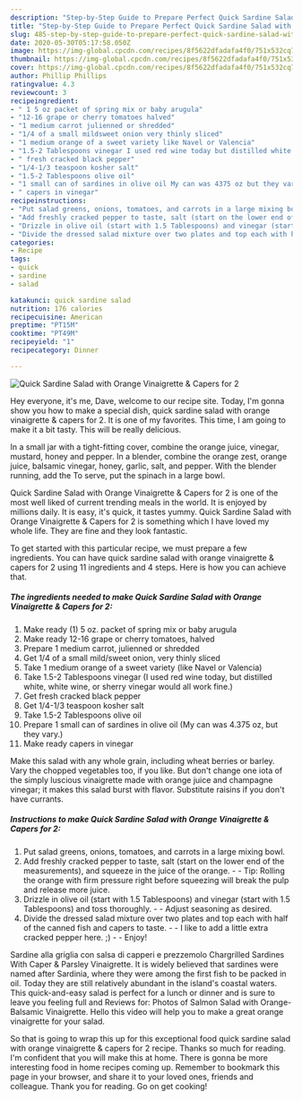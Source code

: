 ```yaml
---
description: "Step-by-Step Guide to Prepare Perfect Quick Sardine Salad with Orange Vinaigrette &amp;amp; Capers for 2"
title: "Step-by-Step Guide to Prepare Perfect Quick Sardine Salad with Orange Vinaigrette &amp;amp; Capers for 2"
slug: 485-step-by-step-guide-to-prepare-perfect-quick-sardine-salad-with-orange-vinaigrette-and-amp-capers-for-2
date: 2020-05-30T05:17:58.050Z
image: https://img-global.cpcdn.com/recipes/8f5622dfadafa4f0/751x532cq70/quick-sardine-salad-with-orange-vinaigrette-capers-for-2-recipe-main-photo.jpg
thumbnail: https://img-global.cpcdn.com/recipes/8f5622dfadafa4f0/751x532cq70/quick-sardine-salad-with-orange-vinaigrette-capers-for-2-recipe-main-photo.jpg
cover: https://img-global.cpcdn.com/recipes/8f5622dfadafa4f0/751x532cq70/quick-sardine-salad-with-orange-vinaigrette-capers-for-2-recipe-main-photo.jpg
author: Phillip Phillips
ratingvalue: 4.3
reviewcount: 3
recipeingredient:
- " 1 5 oz packet of spring mix or baby arugula"
- "12-16 grape or cherry tomatoes halved"
- "1 medium carrot julienned or shredded"
- "1/4 of a small mildsweet onion very thinly sliced"
- "1 medium orange of a sweet variety like Navel or Valencia"
- "1.5-2 Tablespoons vinegar I used red wine today but distilled white white wine or sherry vinegar would all work fine"
- " fresh cracked black pepper"
- "1/4-1/3 teaspoon kosher salt"
- "1.5-2 Tablespoons olive oil"
- "1 small can of sardines in olive oil My can was 4375 oz but they vary"
- " capers in vinegar"
recipeinstructions:
- "Put salad greens, onions, tomatoes, and carrots in a large mixing bowl."
- "Add freshly cracked pepper to taste, salt (start on the lower end of the measurements), and squeeze in the juice of the orange.   Tip: Rolling the orange with firm pressure right before squeezing will break the pulp and release more juice."
- "Drizzle in olive oil (start with 1.5 Tablespoons) and vinegar (start with 1.5 Tablespoons) and toss thoroughly.   Adjust seasoning as desired."
- "Divide the dressed salad mixture over two plates and top each with half of the canned fish and capers to taste.  I like to add a little extra cracked pepper here. ;)  Enjoy!"
categories:
- Recipe
tags:
- quick
- sardine
- salad

katakunci: quick sardine salad 
nutrition: 176 calories
recipecuisine: American
preptime: "PT15M"
cooktime: "PT49M"
recipeyield: "1"
recipecategory: Dinner

---
```



![Quick Sardine Salad with Orange Vinaigrette &amp; Capers for 2](https://img-global.cpcdn.com/recipes/8f5622dfadafa4f0/751x532cq70/quick-sardine-salad-with-orange-vinaigrette-capers-for-2-recipe-main-photo.jpg)

Hey everyone, it's me, Dave, welcome to our recipe site. Today, I'm gonna show you how to make a special dish, quick sardine salad with orange vinaigrette &amp; capers for 2. It is one of my favorites. This time, I am going to make it a bit tasty. This will be really delicious.

In a small jar with a tight-fitting cover, combine the orange juice, vinegar, mustard, honey and pepper. In a blender, combine the orange zest, orange juice, balsamic vinegar, honey, garlic, salt, and pepper. With the blender running, add the To serve, put the spinach in a large bowl.

Quick Sardine Salad with Orange Vinaigrette &amp; Capers for 2 is one of the most well liked of current trending meals in the world. It is enjoyed by millions daily. It is easy, it's quick, it tastes yummy. Quick Sardine Salad with Orange Vinaigrette &amp; Capers for 2 is something which I have loved my whole life. They are fine and they look fantastic.


To get started with this particular recipe, we must prepare a few ingredients. You can have quick sardine salad with orange vinaigrette &amp; capers for 2 using 11 ingredients and 4 steps. Here is how you can achieve that.

<!--inarticleads1-->

##### The ingredients needed to make Quick Sardine Salad with Orange Vinaigrette &amp; Capers for 2:

1. Make ready  (1) 5 oz. packet of spring mix or baby arugula
1. Make ready 12-16 grape or cherry tomatoes, halved
1. Prepare 1 medium carrot, julienned or shredded
1. Get 1/4 of a small mild/sweet onion, very thinly sliced
1. Take 1 medium orange of a sweet variety (like Navel or Valencia)
1. Take 1.5-2 Tablespoons vinegar (I used red wine today, but distilled white, white wine, or sherry vinegar would all work fine.)
1. Get  fresh cracked black pepper
1. Get 1/4-1/3 teaspoon kosher salt
1. Take 1.5-2 Tablespoons olive oil
1. Prepare 1 small can of sardines in olive oil (My can was 4.375 oz, but they vary.)
1. Make ready  capers in vinegar


Make this salad with any whole grain, including wheat berries or barley. Vary the chopped vegetables too, if you like. But don&#39;t change one iota of the simply luscious vinaigrette made with orange juice and champagne vinegar; it makes this salad burst with flavor. Substitute raisins if you don&#39;t have currants. 

<!--inarticleads2-->

##### Instructions to make Quick Sardine Salad with Orange Vinaigrette &amp; Capers for 2:

1. Put salad greens, onions, tomatoes, and carrots in a large mixing bowl.
1. Add freshly cracked pepper to taste, salt (start on the lower end of the measurements), and squeeze in the juice of the orange.  -  - Tip: Rolling the orange with firm pressure right before squeezing will break the pulp and release more juice.
1. Drizzle in olive oil (start with 1.5 Tablespoons) and vinegar (start with 1.5 Tablespoons) and toss thoroughly.  -  - Adjust seasoning as desired.
1. Divide the dressed salad mixture over two plates and top each with half of the canned fish and capers to taste. -  - I like to add a little extra cracked pepper here. ;) -  - Enjoy!


Sardine alla griglia con salsa di capperi e prezzemolo Chargrilled Sardines With Caper &amp; Parsley Vinaigrette. It is widely believed that sardines were named after Sardinia, where they were among the first fish to be packed in oil. Today they are still relatively abundant in the island&#39;s coastal waters. This quick-and-easy salad is perfect for a lunch or dinner and is sure to leave you feeling full and Reviews for: Photos of Salmon Salad with Orange-Balsamic Vinaigrette. Hello this video will help you to make a great orange vinaigrette for your salad. 

So that is going to wrap this up for this exceptional food quick sardine salad with orange vinaigrette &amp; capers for 2 recipe. Thanks so much for reading. I'm confident that you will make this at home. There is gonna be more interesting food in home recipes coming up. Remember to bookmark this page in your browser, and share it to your loved ones, friends and colleague. Thank you for reading. Go on get cooking!
